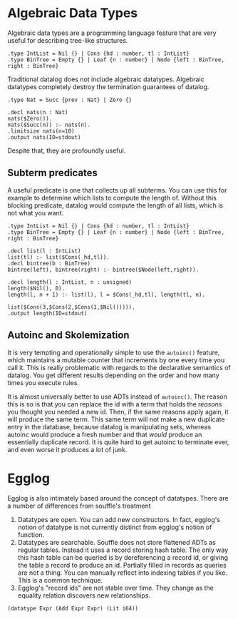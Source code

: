 # Algebraic Data Types

Algebraic data types are a programming language feature that are very useful for describing tree-like structures.

```souffle
.type IntList = Nil {} | Cons {hd : number, tl : IntList}
.type BinTree = Empty {} | Leaf {n : number} | Node {left : BinTree, right : BinTree}

```


Traditional datalog does not include algebraic datatypes. Algebraic datatypes completely destroy the termination guarantees of datalog.

```souffle
.type Nat = Succ {prev : Nat} | Zero {}

.decl nats(n : Nat)
nats($Zero()).
nats($Succ(n)) :- nats(n).
.limitsize nats(n=10)
.output nats(IO=stdout)
```

Despite that, they are profoundly useful.

## Subterm predicates
A useful predicate is one that collects up all subterms. You can use this for example to determine which lists to compute the length of. Without this blocking predicate, datalog would compute the length of all lists, which is not what you want.

```souffle
.type IntList = Nil {} | Cons {hd : number, tl : IntList}
.type BinTree = Empty {} | Leaf {n : number} | Node {left : BinTree, right : BinTree}

.decl list(l : IntList)
list(tl) :- list($Cons(_hd,tl)).
.decl bintree(b : BinTree)
bintree(left), bintree(right) :- bintree($Node(left,right)).

.decl length(l : IntList, n : unsigned)
length($Nil(), 0).
length(l, n + 1) :- list(l), l = $Cons(_hd,tl), length(tl, n).

list($Cons(3,$Cons(2,$Cons(1,$Nil())))).
.output length(IO=stdout)
```

## Autoinc and Skolemization
It is very tempting and operationally simple to use the `autoinc()` feature, which maintains a mutable counter that increments by one every time you call it. This is really problematic with regards to the declarative semantics of datalog. You get different results depending on the order and how many times you execute rules.

It is almost universally better to use ADTs instead of `autoinc()`. The reason this is so is that you can replace the id with a term that holds the _reasons_ you thought you needed a new id. Then, if the same reasons apply again, it will produce the same term. This same term will not make a new duplicate entry in the database, because datalog is manipulating sets, whereas autoinc would produce a fresh number and that _would_ produce an essentially duplicate record. It is quite hard to get autoinc to terminate ever, and even worse it produces a lot of junk.


# Egglog

Egglog is also intimately based around the concept of datatypes.
There are a number of differences from souffle's treatment
1. Datatypes are open. You can add new constructors. In fact, egglog's notion of datatype is not currently distinct from egglog's notion of function.
2. Datatypes are searchable. Souffle does not store flattened ADTs as regular tables. Instead it uses a record storing hash table. The only way this hash table can be queried is by dereferencing a record id, or giving the table a record to produce an id. Partially filled in records as queries are not a thing. You can manually reflect into indexing tables if you like. This is a common technique.
3. Egglog's "record ids" are not stable over time. They change as the equality relation discovers new relationships.


```scheme
(datatype Expr (Add Expr Expr) (Lit i64))
```
